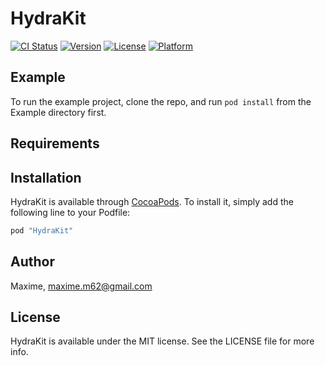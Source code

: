 # HydraKit

[![CI Status](http://img.shields.io/travis/Maxime/HydraKit.svg?style=flat)](https://travis-ci.org/Maxime/HydraKit)
[![Version](https://img.shields.io/cocoapods/v/HydraKit.svg?style=flat)](http://cocoapods.org/pods/HydraKit)
[![License](https://img.shields.io/cocoapods/l/HydraKit.svg?style=flat)](http://cocoapods.org/pods/HydraKit)
[![Platform](https://img.shields.io/cocoapods/p/HydraKit.svg?style=flat)](http://cocoapods.org/pods/HydraKit)

## Example

To run the example project, clone the repo, and run `pod install` from the Example directory first.

## Requirements

## Installation

HydraKit is available through [CocoaPods](http://cocoapods.org). To install
it, simply add the following line to your Podfile:

```ruby
pod "HydraKit"
```

## Author

Maxime, maxime.m62@gmail.com

## License

HydraKit is available under the MIT license. See the LICENSE file for more info.
